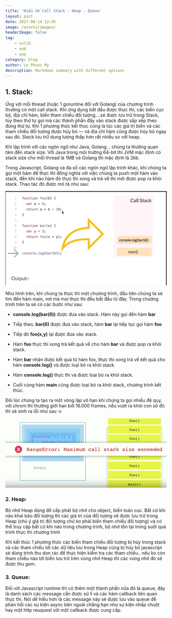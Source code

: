 ```yaml
---
title: 'Hiểu Về Call Stack - Heap - Queue'
layout: post
date: 2017-08-14 12:45
image: /assets/images/
headerImage: false
tag:
    - solid
    - ood
    - oop
category: blog
author: Le Phuoc My
description: Markdown summary with different options
---
```


## 1. Stack:

Ứng với mỗi thread (hoặc 1 goruntine đối với Golang) của chương trình thường có một call stack. Khi ứng dụng bắt đầu được thực thi, các biến cục bộ, địa chỉ hàm, biến tham chiếu đối tượng....sẻ được lưu trữ trong Stack, tùy theo thứ tự gọi mà các thành phần đẩy vào stack được sắp xếp theo đúng thứ tự.
Khi 1 phương thức kết thúc cũng là lúc các giá trị biến và các tham chiếu đối tương được hủy bỏ — và địa chỉ hàm cũng được hủy bỏ ngay sau đó. Stack lưu trữ dung lượng thấp hơn rất nhiều so với heap.

Khi lập trình với các ngôn ngữ như Java, Golang... chúng ta thường quan tâm đến stack size. Với Java trong môi trường 64-bit thì JVM mặc định có stack size cho mỗi thread là 1MB và Golang thì mặc định là 2kb.

Trong Javascript, Golang và đa số các ngôn ngữ lập trình khác, khi chúng ta gọi một hàm để thực thi đồng nghĩa với việc chúng ta push một hàm vào stack, đến khi nào hàm đó thực thi xong và trả về thì mới được pop ra khỏi stack. Thao tác đó được mô tả như sau:

![Markdowm Image][1]

Như hình trên, khi chúng ta thực thi một chương trình, đầu tiên chúng ta sẻ tìm đến hàm main, nơi mà mọi thực thi đều bắt đầu từ đây. Trong chương trình trên ta sẻ có các bước như sau:

-   **console.log(bar(6))** được đưa vào stack. Hàm này gọi đến hàm **bar**

-   Tiếp theo, **bar(6)** được đưa vào stack, hàm **bar** lại tiếp tục gọi hàm **foo**

-   Tiếp đó **foo(x,y)** lại được đưa vào stack.

-   Hàm **foo** thực thi xong trả kết quả về cho hàm **bar** và được pop ra khỏi stack.

-   Hàm **bar** nhận được kết quả từ hàm foo, thực thi xong trả về kết quả cho hàm **console.log()** và được loại bỏ ra khỏi stack.

-   Hàm **console.log()** thực thi và được loại bỏ ra khỏi stack.

-   Cuối cùng hàm **main** cũng được loại bỏ ra khỏi stack, chương trình kết thúc.

Đôi lúc chúng ta tạo ra một vòng lặp vô hạn khi chúng ta gọi nhiều đệ quy, với chrom thì thường giới hạn bởi 16.000 frames, nếu vượt ra khỏi con số đó thì sẻ sinh ra lỗi như sau :v

![Markdowm Image][2]

### 2. Heap:

Bộ nhớ Heap dùng để cấp phát bộ nhớ cho object, biến toàn cục.
Bất cứ khi nào khai báo đối tượng thì các giá trị của đối tượng sẽ được lưu trữ trong Heap (chú ý giá trị đối tượng chứ ko phải biến tham chiếu đối tượng) và có thể truy cập bất cứ khi nào trong chương trình, bộ nhớ tồn tại trong suốt quá trình thực thi chương trình

Khi kết thúc 1 phương thức các biến tham chiếu đối tượng bị hủy trong stack và các tham chiếu tới các dữ liệu lưu trong Heap cũng bị hủy bỏ javascript sẻ dùng trình thu dọn rác để thực hiện kiểm tra các tham chiếu.. nếu ko còn tham chiếu nào tới biến lưu trữ trên vùng nhớ Heap thì các vùng nhớ đó sẽ được thu gom.

### 3. Queue:

Đối với Javascript runtime thì có thêm một thành phần nữa đó là queue, đây là danh sách các message cần được sử lí và các hàm callback liên quan thực thi. Nói dễ hiểu hơn là các message này sẻ được lưu vào queue để phản hồi các sự kiện async bên ngoài chẳng hạn như sự kiện nhấp chuột hay một http reuquest với một callback được cung cấp.

[1]: /assets/images/2017-08-14-hieu-ve-call-stack-heap-queue/1.gif
[2]: /assets/images/2017-08-14-hieu-ve-call-stack-heap-queue/2.png
